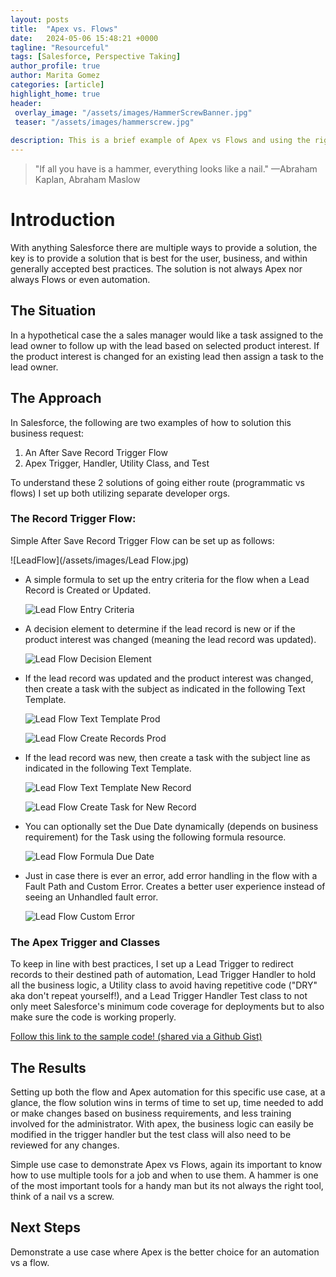 ```yaml
---
layout: posts
title:  "Apex vs. Flows"
date:   2024-05-06 15:48:21 +0000
tagline: "Resourceful"
tags: [Salesforce, Perspective Taking]
author_profile: true
author: Marita Gomez
categories: [article]
highlight_home: true
header:
 overlay_image: "/assets/images/HammerScrewBanner.jpg"
 teaser: "/assets/images/hammerscrew.jpg"
 
description: This is a brief example of Apex vs Flows and using the right tool for the job.
---
```

>"If all you have is a hammer, everything looks like a nail."
—Abraham Kaplan, Abraham Maslow

# Introduction
With anything Salesforce there are multiple ways to provide a solution, the key is to provide a solution that is best for the user, business, and within generally accepted best practices. The solution is not always Apex nor always Flows or even automation.

## The Situation
In a hypothetical case the a sales manager would like a task assigned to the lead owner to follow up with the lead based on selected product interest. If the product interest is changed for an existing lead then assign a task to the lead owner. 

## The Approach
In Salesforce, the following are two examples of how to solution this business request:
1. An After Save Record Trigger Flow
2. Apex Trigger, Handler, Utility Class, and Test

To understand these 2 solutions of going either route (programmatic vs flows) I set up both utilizing separate developer orgs.

### The Record Trigger Flow:
Simple After Save Record Trigger Flow can be set up as follows:

![LeadFlow](/assets/images/Lead Flow.jpg)

* A simple formula to set up the entry criteria for the flow when a Lead Record is Created or Updated.

  ![Lead Flow Entry Criteria](/assets/images/LeadFlowEntryCriteria.jpg)

* A decision element to determine if the lead record is new or if the product interest was changed (meaning the lead record was updated).

  ![Lead Flow Decision Element](/assets/images/LeadFlowDecisionElement.jpg)

* If the lead record was updated and the product interest was changed, then create a task with the subject as indicated in the following Text Template.
  
  ![Lead Flow Text Template Prod](/assets/images/LeadFlowTextTemplateProdInterestChanged.png)

  ![Lead Flow Create Records Prod](/assets/images/LeadFlowCreateRecordsProdInterestChanged.jpg)

* If the lead record was new, then create a task with the subject line as indicated in the following Text Template.
  
  ![Lead Flow Text Template New Record](/assets/images/LeadFlowTextTemplateNewRecord.png)

  ![Lead Flow Create Task for New Record](/assets/images/LeadFlowCreateTaskforNewRecord.jpg)

* You can optionally set the Due Date dynamically (depends on business requirement) for the Task using the following formula resource.
  
  ![Lead Flow Formula Due Date](/assets/images/LeadFlowFormulaDueDate.jpg)

* Just in case there is ever an error, add error handling in the flow with a Fault Path and Custom Error. Creates a better user experience instead of seeing an Unhandled fault error.
  
  ![Lead Flow Custom Error](/assets/images/LeadFlowCustomError.jpg)


### The Apex Trigger and Classes
To keep in line with best practices, I set up a Lead Trigger to redirect records to their destined path of automation, Lead Trigger Handler to hold all the business logic, a Utility class to avoid having repetitive code ("DRY" aka don't repeat yourself!), and a Lead Trigger Handler Test class to not only meet Salesforce's minimum code coverage for deployments but to also make sure the code is working properly.

[Follow this link to the sample code! (shared via a Github Gist)](https://gist.github.com/MaritaGomez21/cc291eed974221cff01f5a2e6aaae0c3)


## The Results
Setting up both the flow and Apex automation for this specific use case, at a glance, the flow solution wins in terms of time to set up, time needed to add or make changes based on business requirements, and less training involved for the administrator. With apex, the business logic can easily be modified in the trigger handler but the test class will also need to be reviewed for any changes.

Simple use case to demonstrate Apex vs Flows, again its important to know how to use multiple tools for a job and when to use them. A hammer is one of the most important tools for a handy man but its not always the right tool, think of a nail vs a screw.

## Next Steps
Demonstrate a use case where Apex is the better choice for an automation vs a flow.